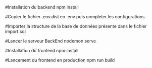 #Installation du backend
npm install

#Copier le fichier .env.dist en .env puis completer les configurations

#Importer la structure de la base de données présente dans le fichier import.sql

#Lancer le serveur BackEnd
nodemon serve

#Installation du frontend
npm install

#Lancement du frontend en production
npm run build
